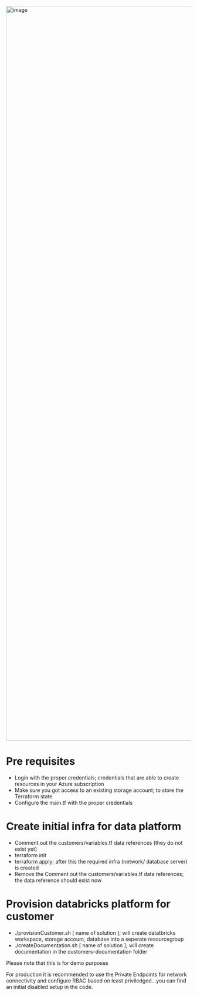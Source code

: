 <img width="1998" alt="image" src="https://github.com/chrisvugrinec/azure-demodatabricks/assets/24852199/e5f02b98-57ed-4871-84d7-2c19d4b80efb">


# Pre requisites

- Login with the proper credentials; credentials that are able to create resources in your Azure subscription
- Make sure you got access to an existing storage account; to store the Terraform state 
- Configure the main.tf with the proper credentials
 
# Create initial infra for data platform

- Comment out the customers/variables.tf data references (they do not exist yet)
- terraform init
- terraform apply; after this the required infra (network/ database server) is created
- Remove the Comment out the customers/variables.tf data references; the data reference should exist now


# Provision databricks platform for customer

- ./provisionCustomer.sh [ name of solution ]; will create datatbricks workspace, storage account, database into a seperate resourcegroup
- ./createDocumentation.sh [ name of solution ]; will create documentation in the customers-documentation folder


Please note that this is for demo purposes

For production it is recommended to use the Private Endpoints for network connectivity and configure RBAC based on least priviledged...you can find an initial disabled setup in the code.
